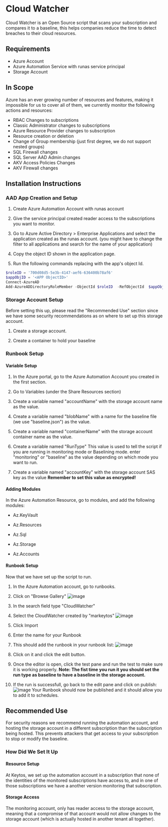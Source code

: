 # Cloud Watcher
Cloud Watcher is an Open Source script that scans your subscription and compares it to a baseline, this helps companies reduce the time to detect breaches to their cloud resources. 

## Requirements

- Azure Account
- Azure Automation Service with runas service principal
- Storage Account

## In Scope

Azure has an ever growing number of resources and features, making it impossible for us to cover all of them, we currently monitor the following actions and resources:

- RBAC Changes to subscriptions
- Classic Administrator changes to subscriptions
- Azure Resource Provider changes to subscription
- Resource creation or deletion
- Change of Group membership (just first degree, we do not support nested groups)
- SQL Firewall changes
- SQL Server AAD Admin changes
- AKV Access Policies Changes
- AKV Firewall changes

## Installation Instructions

### AAD App Creation and Setup

1) Create Azure Automation Account with runas account

1) Give the service principal created reader access to the subscriptions you want to monitor.

1) Go to Azure Active Directory > Enterprise Applications and select the application created as the runas account. (you might have to change the filter to all applications and search for the name of your application)

1) Copy the object ID shown in the application page. 

1) Run the following commands replacing <App ObjectID> with the app's object Id.

```powershell
$roleID = '700d08d5-5e3b-4147-aef6-636400b78af6'
$appObjID = '<APP ObjectID>'
Connect-AzureAD
Add-AzureADDirectoryRoleMember -ObjectId $roleID  -RefObjectId  $appObjID
```

### Storage Account Setup

Before setting this up, please read the "Recommended Use" section since we have some security recommendations as on where to set up this storage account.

1) Create a storage account.

1) Create a container to hold your baseline

### Runbook Setup

#### Variable Setup

1) In the Azure portal, go to the Azure Automation Account you created in the first section. 

1) Go to Variables (under the Share Resources section)

1) Create a variable named "accountName" with the storage account name as the value.

1) Create a variable named "blobName" with a name for the baseline file (we use "baseline.json") as the value.

1) Create a variable named "containerName" with the storage account container name as the value.

1) Create a variable named "RunType" This value is used to tell the script if you are running in monitoring mode or Baselining mode. enter "monitoring" or "baseline" as the value depending on which mode you want to run. 

1) Create a variable named "accountKey" with the storage account SAS key as the value **Remember to set this value as encrypted!**

#### Adding Modules

In the Azure Automation Resource, go to modules, and add the following modules:

- Az.KeyVault

- Az.Resources

- Az.Sql

- Az.Storage

- Az.Accounts 

#### Runbook Setup

Now that we have set up the script to run. 

1) In the Azure Automation account, go to runbooks. 

1) Click on "Browse Gallery"
  ![image](https://user-images.githubusercontent.com/8607853/124001165-593c8580-d9a2-11eb-9e74-b7cae8043fc8.png)
1) In the search field type "CloudWatcher"
1) Select the CloudWatcher created by "markeytos"
  ![image](https://user-images.githubusercontent.com/8607853/124001756-f3043280-d9a2-11eb-87b2-24449391e37e.png)
1) Click Import
1) Enter the name for your Runbook
1) This should add the runbook in your runbook list:
  ![image](https://user-images.githubusercontent.com/8607853/124002176-6a39c680-d9a3-11eb-8d7f-c5da9d44d3c8.png)
1) Click on it and click the edit button.
1) Once the editor is open, click the test pane and run the test to make sure it is working properly. **Note: The fist time you run it you should set the run type as baseline to have a baseline in the storage account.**
1) If the run is successfull, go back to the edit pane and click on publish:
  ![image](https://user-images.githubusercontent.com/8607853/124002785-285d5000-d9a4-11eb-9452-447bec5992f3.png)
Your Runbook should now be published and it should allow you to add it to schedules. 

## Recommended Use

For security reasons we recommend running the automation account, and hosting the storage account in a different subscription than the subscription being hosted. This prevents attackers that get access to your subscription to stop or modify the baseline. 

### How Did We Set It Up

#### Resource Setup

At Keytos, we set up the automation account in a subscription that none of the identities of the monitored subscriptions have access to, and in one of those subscriptions we have a another version monitoring that subscription. 

#### Storage Access

The monitoring account, only has reader access to the storage account, meaning that a compromise of that account would not allow changes to the storage account (which is actually hosted in another tenant all together).

